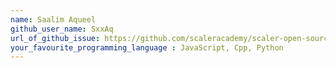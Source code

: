 ```yaml
---
name: Saalim Aqueel
github_user_name: SxxAq
url_of_github_issue: https://github.com/scaleracademy/scaler-open-source-september-challenge/issues/112
your_favourite_programming_language : JavaScript, Cpp, Python
---
```


